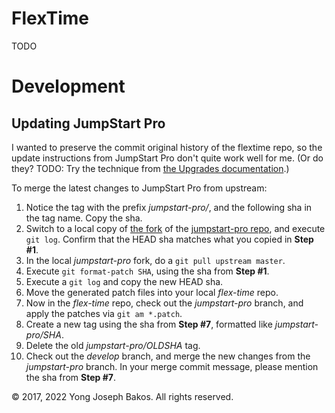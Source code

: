 # FlexTime

TODO


# Development

## Updating JumpStart Pro

I wanted to preserve the commit original history of the flextime repo, so the
update instructions from JumpStart Pro don't quite work well for me. (Or do they? TODO: Try the technique from [the Upgrades documentation](https://jumpstartrails.com/docs/upgrading).)

To merge the latest changes to JumpStart Pro from upstream:

1) Notice the tag with the prefix *jumpstart-pro/*, and the following sha in the tag name. Copy the sha.
2) Switch to a local copy of [the fork](https://github.com/ybakos/jumpstart-pro.git) of the [jumpstart-pro repo](https://github.com/jumpstart-pro/jumpstart-pro.git), and execute `git log`. Confirm that the HEAD sha matches what you copied in **Step #1**.
3) In the local *jumpstart-pro* fork, do a `git pull upstream master`.
4) Execute `git format-patch SHA`, using the sha from **Step #1**.
7) Execute a `git log` and copy the new HEAD sha.
5) Move the generated patch files into your local _flex-time_ repo.
6) Now in the *flex-time* repo, check out the *jumpstart-pro* branch, and apply the patches via `git am *.patch`.
7) Create a new tag using the sha from **Step #7**, formatted like *jumpstart-pro/SHA*.
8) Delete the old *jumpstart-pro/OLDSHA* tag.
9) Check out the *develop* branch, and merge the new changes from the *jumpstart-pro* branch. In your merge commit message, please mention the sha from **Step #7**.




&copy; 2017, 2022 Yong Joseph Bakos. All rights reserved.
